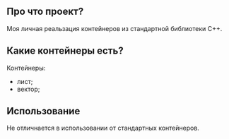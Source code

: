 ## Про что проект?

Моя личная реальзация контейнеров из стандартной библиотеки С++.

## Какие контейнеры есть?

Контейнеры:
- лист;
- вектор;

## Использование

Не отличнается в использовании от стандартных контейнеров.